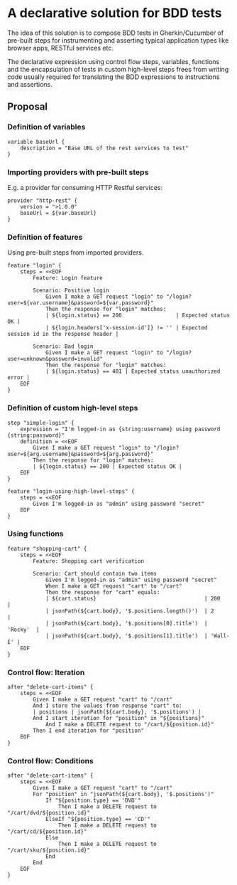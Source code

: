 # A declarative solution for BDD tests

The idea of this solution is to compose BDD tests in Gherkin/Cucumber
of pre-built steps for instrumenting and asserting typical application
types like browser apps, RESTful services etc.

The
declarative expression using control flow steps, variables, functions
and the encapsulation of tests in custom high-level steps
frees from writing code usually required for translating the BDD expressions
to instructions and assertions.

## Proposal

### Definition of variables
```
variable baseUrl {
    description = "Base URL of the rest services to test"
}
```

### Importing providers with pre-built steps

E.g. a provider for consuming HTTP Restful services:

```
provider "http-rest" {
    version = ">1.0.0"
    baseUrl = ${var.baseUrl}
}
```

### Definition of features
Using pre-built steps from imported providers.

```
feature "login" {
    steps = <<EOF
        Feature: Login feature
        
        Scenario: Positive login
            Given I make a GET request "login" to "/login?user=${var.username}&password=${var.password}"
            Then the response for "login" matches:
            | ${login.status} == 200                 | Expected status OK |
            | ${login.headers['x-session-id']} != '' | Expected session id in the response header |
              
        Scenario: Bad login
            Given I make a GET request "login" to "/login?user=unknown&password=invalid"
            Then the response for "login" matches:
            | ${login.status} == 401 | Expected status unauthorized error |
    EOF
}
```

### Definition of custom high-level steps
```
step "simple-login" {
    expression = "I'm logged-in as {string:username} using password {string:password}"
    definition = <<EOF
        Given I make a GET request "login" to "/login?user=${arg.username}&password=${arg.password}"
        Then the response for "login" matches:
        | ${login.status} == 200 | Expected status OK |        
    EOF
}

feature "login-using-high-level-steps" {
    steps = <<EOF
        Given I'm logged-in as "admin" using password "secret"
    EOF
}
```

### Using functions

```
feature "shopping-cart" {
    steps = <<EOF
        Feature: Shopping cart verification
        
        Scenario: Cart should contain two items
            Given I'm logged-in as "admin" using password "secret"
            When I make a GET request "cart" to "/cart"
            Then the response for "cart" equals:
            | ${cart.status}                                  | 200      |        
            | jsonPath(${cart.body}, '$.positions.length()')  | 2        |        
            | jsonPath(${cart.body}, '$.positions[0].title')  | 'Rocky'  |        
            | jsonPath(${cart.body}, '$.positions[1].title')  | 'Wall-E' |        
    EOF
}

```

### Control flow: Iteration

```
after "delete-cart-items" {
    steps = <<EOF
        Given I make a GET request "cart" to "/cart"
        And I store the values from response "cart" to:
        | positions | jsonPath(${cart.body}, '$.positions') |
        And I start iteration for "position" in "${positions}"
            And I make a DELETE request to "/cart/${position.id}"
        Then I end iteration for "position"
    EOF
}

```

### Control flow: Conditions

```
after "delete-cart-items" {
    steps = <<EOF
        Given I make a GET request "cart" to "/cart"
        For "position" in "jsonPath(${cart.body}, '$.positions')"
            If "${position.type} == 'DVD'"
                Then I make a DELETE request to "/cart/dvd/${position.id}"
            ElseIf "${position.type} == 'CD'"
                Then I make a DELETE request to "/cart/cd/${position.id}"
            Else
                Then I make a DELETE request to "/cart/sku/${position.id}"
            End
        End
    EOF
}

```
